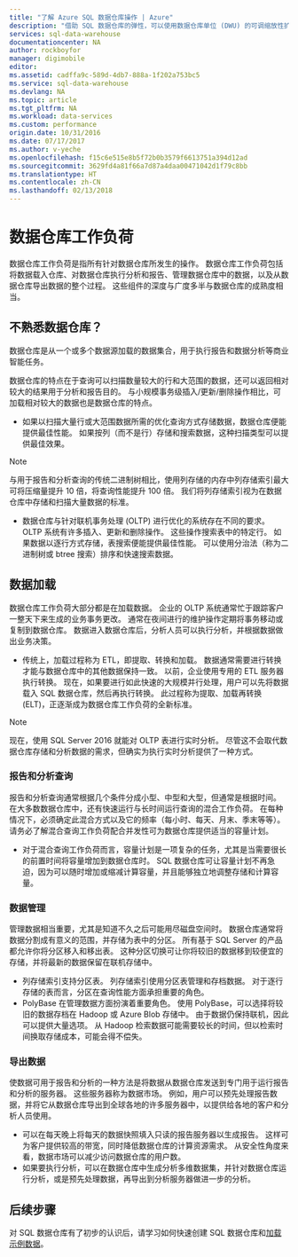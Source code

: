 ```yaml
---
title: "了解 Azure SQL 数据仓库操作 | Azure"
description: "借助 SQL 数据仓库的弹性，可以使用数据仓库单位 (DWU) 的可调缩放性扩大、收缩或暂停提供计算能力。 本文介绍数据仓库指标以及它们如何与 DWU 相关。 "
services: sql-data-warehouse
documentationcenter: NA
author: rockboyfor
manager: digimobile
editor: 
ms.assetid: cadffa9c-589d-4db7-888a-1f202a753bc5
ms.service: sql-data-warehouse
ms.devlang: NA
ms.topic: article
ms.tgt_pltfrm: NA
ms.workload: data-services
ms.custom: performance
origin.date: 10/31/2016
ms.date: 07/17/2017
ms.author: v-yeche
ms.openlocfilehash: f15c6e515e8b5f72b0b3579f6613751a394d12ad
ms.sourcegitcommit: 3629fd4a81f66a7d87a4daa00471042d1f79c8bb
ms.translationtype: HT
ms.contentlocale: zh-CN
ms.lasthandoff: 02/13/2018
---
```

# <a name="data-warehouse-workload"></a>数据仓库工作负荷
数据仓库工作负荷是指所有针对数据仓库所发生的操作。 数据仓库工作负荷包括将数据载入仓库、对数据仓库执行分析和报告、管理数据仓库中的数据，以及从数据仓库导出数据的整个过程。 这些组件的深度与广度多半与数据仓库的成熟度相当。

## <a name="new-to-data-warehousing"></a>不熟悉数据仓库？
数据仓库是从一个或多个数据源加载的数据集合，用于执行报告和数据分析等商业智能任务。

数据仓库的特点在于查询可以扫描数量较大的行和大范围的数据，还可以返回相对较大的结果用于分析和报告目的。 与小规模事务级插入/更新/删除操作相比，可加载相对较大的数据也是数据仓库的特点。

* 如果以扫描大量行或大范围数据所需的优化查询方式存储数据，数据仓库便能提供最佳性能。 如果按列（而不是行）存储和搜索数据，这种扫描类型可以提供最佳效果。

> [!NOTE]
> 与用于报告和分析查询的传统二进制树相比，使用列存储的内存中列存储索引最大可将压缩量提升 10 倍，将查询性能提升 100 倍。 我们将列存储索引视为在数据仓库中存储和扫描大量数据的标准。
> 
> 

* 数据仓库与针对联机事务处理 (OLTP) 进行优化的系统存在不同的要求。 OLTP 系统有许多插入、更新和删除操作。 这些操作搜索表中的特定行。 如果数据以逐行方式存储，表搜索便能提供最佳性能。 可以使用分治法（称为二进制树或 btree 搜索）排序和快速搜索数据。

## <a name="data-loading"></a>数据加载
数据仓库工作负荷大部分都是在加载数据。 企业的 OLTP 系统通常忙于跟踪客户一整天下来生成的业务事务更改。 通常在夜间进行的维护操作定期将事务移动或复制到数据仓库。 数据进入数据仓库后，分析人员可以执行分析，并根据数据做出业务决策。

* 传统上，加载过程称为 ETL，即提取、转换和加载。 数据通常需要进行转换才能与数据仓库中的其他数据保持一致。 以前，企业使用专用的 ETL 服务器执行转换。 现在，如果要进行如此快速的大规模并行处理，用户可以先将数据载入 SQL 数据仓库，然后再执行转换。 此过程称为提取、加载再转换 (ELT)，正逐渐成为数据仓库工作负荷的全新标准。

> [!NOTE]
> 现在，使用 SQL Server 2016 就能对 OLTP 表进行实时分析。 尽管这不会取代数据仓库存储和分析数据的需求，但确实为执行实时分析提供了一种方式。
> 
> 

### <a name="reporting-and-analysis-queries"></a>报告和分析查询
报告和分析查询通常根据几个条件分成小型、中型和大型，但通常是根据时间。 在大多数数据仓库中，还有快速运行与长时间运行查询的混合工作负荷。 在每种情况下，必须确定此混合方式以及它的频率（每小时、每天、月末、季末等等）。 请务必了解混合查询工作负荷配合并发性可为数据仓库提供适当的容量计划。

* 对于混合查询工作负荷而言，容量计划是一项复杂的任务，尤其是当需要很长的前置时间将容量增加到数据仓库时。 SQL 数据仓库可让容量计划不再急迫，因为可以随时增加或缩减计算容量，并且能够独立地调整存储和计算容量。

### <a name="data-management"></a>数据管理
管理数据相当重要，尤其是知道不久之后可能用尽磁盘空间时。 数据仓库通常将数据分割成有意义的范围，并存储为表中的分区。 所有基于 SQL Server 的产品都允许你将分区移入和移出表。 这种分区切换可让你将较旧的数据移到较便宜的存储，并将最新的数据保留在联机存储中。

* 列存储索引支持分区表。 列存储索引使用分区表管理和存档数据。 对于逐行存储的表而言，分区在查询性能方面承担重要的角色。  
* PolyBase 在管理数据方面扮演着重要角色。 使用 PolyBase，可以选择将较旧的数据存档在 Hadoop 或 Azure Blob 存储中。  由于数据仍保持联机，因此可以提供大量选项。  从 Hadoop 检索数据可能需要较长的时间，但以检索时间换取存储成本，可能会得不偿失。

### <a name="exporting-data"></a>导出数据
使数据可用于报告和分析的一种方法是将数据从数据仓库发送到专门用于运行报告和分析的服务器。 这些服务器称为数据市场。 例如，用户可以预先处理报告数据，并将它从数据仓库导出到全球各地的许多服务器中，以提供给各地的客户和分析人员使用。

* 可以在每天晚上将每天的数据快照填入只读的报告服务器以生成报告。 这样可为客户提供较高的带宽，同时降低数据仓库的计算资源需求。 从安全性角度来看，数据市场可以减少访问数据仓库的用户数。
* 如果要执行分析，可以在数据仓库中生成分析多维数据集，并针对数据仓库运行分析，或是预先处理数据，再导出到分析服务器做进一步的分析。

## <a name="next-steps"></a>后续步骤
对 SQL 数据仓库有了初步的认识后，请学习如何快速创建 SQL 数据仓库和[加载示例数据][load sample data]。
<!-- Not Available on [create a SQL Data Warehouse][create a SQL Data Warehouse] -->

<!--Image references-->

<!--Article references-->
[load sample data]: ./sql-data-warehouse-load-sample-databases.md
<!-- Not Available on [create a SQL Data Warehouse]: ./sql-data-warehouse-get-started-provision.md -->

<!--MSDN references-->

<!--Other web references-->